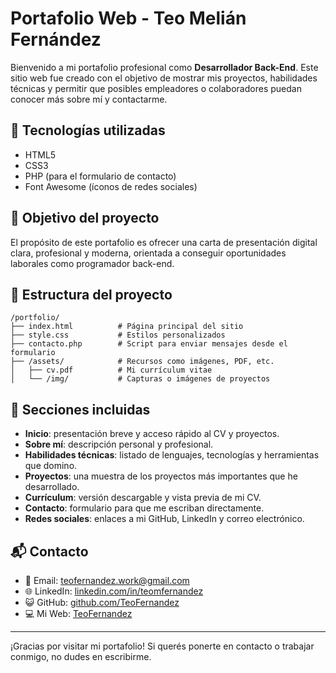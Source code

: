 ﻿# Portafolio Web - Teo Melián Fernández

Bienvenido a mi portafolio profesional como **Desarrollador Back-End**. Este sitio web fue creado con el objetivo de mostrar mis proyectos, habilidades técnicas y permitir que posibles empleadores o colaboradores puedan conocer más sobre mí y contactarme.

## 🚀 Tecnologías utilizadas

- HTML5
- CSS3
- PHP (para el formulario de contacto)
- Font Awesome (íconos de redes sociales)

## 🎯 Objetivo del proyecto

El propósito de este portafolio es ofrecer una carta de presentación digital clara, profesional y moderna, orientada a conseguir oportunidades laborales como programador back-end.

## 📁 Estructura del proyecto

```
/portfolio/
├── index.html          # Página principal del sitio
├── style.css           # Estilos personalizados
├── contacto.php        # Script para enviar mensajes desde el formulario
├── /assets/            # Recursos como imágenes, PDF, etc.
│   ├── cv.pdf          # Mi currículum vitae
│   └── /img/           # Capturas o imágenes de proyectos
```

## 💼 Secciones incluidas

- **Inicio**: presentación breve y acceso rápido al CV y proyectos.
- **Sobre mí**: descripción personal y profesional.
- **Habilidades técnicas**: listado de lenguajes, tecnologías y herramientas que domino.
- **Proyectos**: una muestra de los proyectos más importantes que he desarrollado.
- **Currículum**: versión descargable y vista previa de mi CV.
- **Contacto**: formulario para que me escriban directamente.
- **Redes sociales**: enlaces a mi GitHub, LinkedIn y correo electrónico.

## 📬 Contacto

- 📧 Email: [teofernandez.work@gmail.com](mailto:teofernandez.work@gmail.com)
- 🌐 LinkedIn: [linkedin.com/in/teomfernandez](https://www.linkedin.com/in/teomfernandez)
- 😺 GitHub: [github.com/TeoFernandez](https://github.com/TeoFernandez)
- 💻 Mi Web: [TeoFernandez](https://teofernandez.com.ar)

---

¡Gracias por visitar mi portafolio! Si querés ponerte en contacto o trabajar conmigo, no dudes en escribirme.
